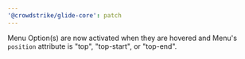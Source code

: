 ```yaml
---
'@crowdstrike/glide-core': patch
---
```


Menu Option(s) are now activated when they are hovered and Menu's `position` attribute is "top", "top-start", or "top-end".
